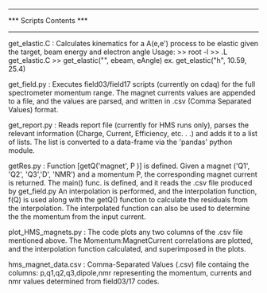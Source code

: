 ************************
*** Scripts Contents ***
************************

get_elastic.C : Calculates kinematics for a A(e,e') process to be elastic
                given the target, beam energy and electron angle
		Usage: >> root -l
                       >> .L get_elastic.C
                       >> get_elastic("", ebeam, eAngle)
		       ex. get_elastic("h", 10.59, 25.4)

get_field.py : Executes field03/field17 scripts (currently on cdaq) for the
               full spectrometer momentum range. The magnet currents values
               are appended to a file, and the values are parsed, and written
               in .csv (Comma Separated Values) format.

get_report.py : Reads report file (currently for HMS runs only), parses the
                relevant information (Charge, Current, Efficiency, etc. . .)
                and adds it to a list of lists. The list is converted to a
                data-frame via the 'pandas' python module.

getRes.py     : Function [getQ('magnet', P )] is defined. Given a magnet
                ('Q1', 'Q2', 'Q3','D', 'NMR') and a momentum P, the 
		corresponding magnet current is returned. The main() func.
                is defined, and it reads the .csv file produced by get_field.py
  		An interpolation is performed, and the interpolation function,
                f(Q) is used along with the getQ() function to calculate the
		residuals from the interpolation. The interpolated function can
		also be used to determine the the momentum from the input 
		current.
 
plot_HMS_magnets.py : The code plots any two columns of the .csv file mentioned
                      above. The Momentum:MagnetCurrent correlations are
		      plotted, and the interpolation function calculated,
		      and superimposed in the plots.  

hms_magnet_data.csv : Comma-Separated Values (.csv) file containg the columns:
		      p,q1,q2,q3,dipole,nmr representing the momentum, currents
		      and nmr values determined from field03/17 codes.
		      